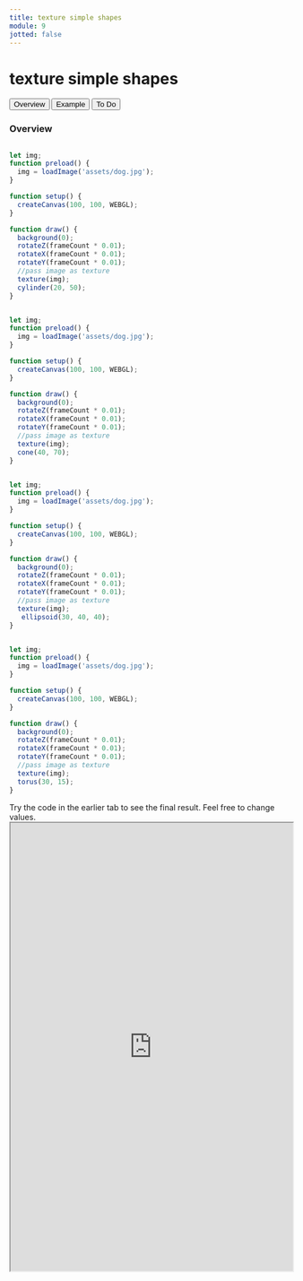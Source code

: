 ```yaml
---
title: texture simple shapes
module: 9
jotted: false
---
```



# texture simple shapes

<div class="tab">
  <button class="tablinks active" onclick="openTab(event, 'Overview')">Overview</button>
  <button class="tablinks" onclick="openTab(event, 'example')">Example</button>  
  <button class="tablinks" onclick="openTab(event, 'todo')">To Do</button>  
</div>

<div id="Overview" class="tabcontent" style="display:block"  >
<div class="tabhtml" markdown="1">

### Overview

```js

let img;
function preload() {
  img = loadImage('assets/dog.jpg');
}

function setup() {
  createCanvas(100, 100, WEBGL);
}

function draw() {
  background(0);
  rotateZ(frameCount * 0.01);
  rotateX(frameCount * 0.01);
  rotateY(frameCount * 0.01);
  //pass image as texture
  texture(img);
  cylinder(20, 50);
}
```

```js

let img;
function preload() {
  img = loadImage('assets/dog.jpg');
}

function setup() {
  createCanvas(100, 100, WEBGL);
}

function draw() {
  background(0);
  rotateZ(frameCount * 0.01);
  rotateX(frameCount * 0.01);
  rotateY(frameCount * 0.01);
  //pass image as texture
  texture(img);
  cone(40, 70);
}
```

```js

let img;
function preload() {
  img = loadImage('assets/dog.jpg');
}

function setup() {
  createCanvas(100, 100, WEBGL);
}

function draw() {
  background(0);
  rotateZ(frameCount * 0.01);
  rotateX(frameCount * 0.01);
  rotateY(frameCount * 0.01);
  //pass image as texture
  texture(img);
   ellipsoid(30, 40, 40);
}
```

```js

let img;
function preload() {
  img = loadImage('assets/dog.jpg');
}

function setup() {
  createCanvas(100, 100, WEBGL);
}

function draw() {
  background(0);
  rotateZ(frameCount * 0.01);
  rotateX(frameCount * 0.01);
  rotateY(frameCount * 0.01);
  //pass image as texture
  texture(img);
  torus(30, 15);
}
```

</div>
</div>


<div id="todo" class="tabcontent">
<div class="tabhtml" markdown="1">
Try the code in the earlier tab to see the final result. Feel free to change values. 

<iframe src="https://editor.p5js.org/michaelcassens/sketches/4SYHBeKHm" width="100%" height="800px"></iframe>
</div>
</div>